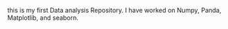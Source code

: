 this is my first Data analysis Repository. 
I have worked on Numpy, Panda, Matplotlib, and seaborn. 
